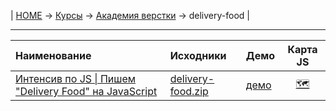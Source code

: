 | [HOME](https://github.com/vik-vavilikhin/vik-vavilikhin.github.io) 
&rarr; [Курсы](https://github.com/vik-vavilikhin/Courses) &rarr; [Академия верстки](https://github.com/vik-vavilikhin/Courses/tree/master/GloAcademy) &rarr; delivery-food |

--------------------------------------------------------------------------------
|           Наименование        |   Исходники    |     Демо    |    Карта JS   |
|:------------------------------|:---------------|:------------|:-------------:|
|[Интенсив по JS \| Пишем "Delivery Food" на JavaScript](https://study.up-skills.ru/teach/control/stream/view/id/184641829)|[delivery-food.zip](https://github.com/vik-vavilikhin/GloAcademy/raw/master/JS/delivery-food/delivery-food.zip)|[демо](https://vik-vavilikhin.github.io/GloAcademy/JS/delivery-food/)|[&#128506;](https://miro.com/app/board/o9J_kspLwG8=/?gcmes=5193969265&gcmlg=2273835)|
